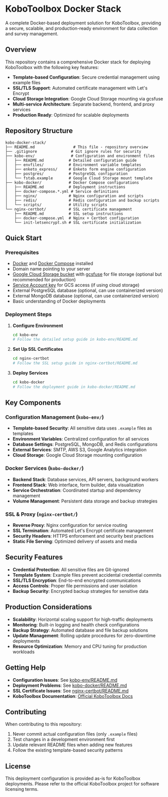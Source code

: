# KoboToolbox Docker Stack

A complete Docker-based deployment solution for KoboToolbox, providing a secure, scalable, and production-ready environment for data collection and survey management.

## Overview

This repository contains a comprehensive Docker stack for deploying KoboToolbox with the following key features:

- **Template-based Configuration**: Secure credential management using example files
- **SSL/TLS Support**: Automated certificate management with Let's Encrypt
- **Cloud Storage Integration**: Google Cloud Storage mounting via gcsfuse
- **Multi-service Architecture**: Separate backend, frontend, and proxy services
- **Production Ready**: Optimized for scalable deployments

## Repository Structure

```
kobo-docker-stack/
├── README.md                 # This file - repository overview
├── .gitignore               # Git ignore rules for security
├── kobo-env/                # Configuration and environment files
│   ├── README.md           # Detailed configuration guide
│   ├── envfiles/           # Environment variable templates
│   ├── enketo_express/     # Enketo form engine configuration
│   ├── postgres/           # PostgreSQL configuration
│   └── fstab.example       # Google Cloud Storage mount template
├── kobo-docker/            # Docker Compose configurations
│   ├── README.md           # Deployment instructions
│   ├── docker-compose.*.yml # Service definitions
│   ├── nginx/              # Nginx configuration and scripts
│   ├── redis/              # Redis configuration and backup scripts
│   └── scripts/            # Utility scripts
└── nginx-certbot/          # SSL certificate management
    ├── README.md           # SSL setup instructions
    ├── docker-compose.yml  # Nginx + Certbot configuration
    └── init-letsencrypt.sh # SSL certificate initialization
```

## Quick Start

### Prerequisites

- [Docker](https://docs.docker.com/get-docker/) and [Docker Compose](https://docs.docker.com/compose/install/) installed
- Domain name pointing to your server
- [Google Cloud Storage bucket](https://cloud.google.com/storage/docs/creating-buckets) with [gcsfuse](https://github.com/GoogleCloudPlatform/gcsfuse) for file storage (optional but recommended for production)
- [Service Account key](https://cloud.google.com/iam/docs/creating-managing-service-account-keys) for GCS access (if using cloud storage)
- External PostgreSQL database (optional, can use containerized version)
- External MongoDB database (optional, can use containerized version)
- Basic understanding of Docker deployments

### Deployment Steps

1. **Configure Environment**
   ```bash
   cd kobo-env
   # Follow the detailed setup guide in kobo-env/README.md
   ```

2. **Set Up SSL Certificates**
   ```bash
   cd nginx-certbot
   # Follow the SSL setup guide in nginx-certbot/README.md
   ```

3. **Deploy Services**
   ```bash
   cd kobo-docker
   # Follow the deployment guide in kobo-docker/README.md
   ```

## Key Components

### Configuration Management (`kobo-env/`)

- **Template-based Security**: All sensitive data uses `.example` files as templates
- **Environment Variables**: Centralized configuration for all services
- **Database Settings**: PostgreSQL, MongoDB, and Redis configurations
- **External Services**: SMTP, AWS S3, Google Analytics integration
- **Cloud Storage**: Google Cloud Storage mounting configuration

### Docker Services (`kobo-docker/`)

- **Backend Stack**: Database services, API servers, background workers
- **Frontend Stack**: Web interface, form builder, data visualization
- **Service Orchestration**: Coordinated startup and dependency management
- **Volume Management**: Persistent data storage and backup strategies

### SSL & Proxy (`nginx-certbot/`)

- **Reverse Proxy**: Nginx configuration for service routing
- **SSL Termination**: Automated Let's Encrypt certificate management
- **Security Headers**: HTTPS enforcement and security best practices
- **Static File Serving**: Optimized delivery of assets and media

## Security Features

- **Credential Protection**: All sensitive files are Git-ignored
- **Template System**: Example files prevent accidental credential commits
- **SSL/TLS Encryption**: End-to-end encrypted communications
- **Access Controls**: Proper file permissions and user isolation
- **Backup Security**: Encrypted backup strategies for sensitive data

## Production Considerations

- **Scalability**: Horizontal scaling support for high-traffic deployments
- **Monitoring**: Built-in logging and health check configurations
- **Backup Strategy**: Automated database and file backup solutions
- **Update Management**: Rolling update procedures for zero-downtime deployments
- **Resource Optimization**: Memory and CPU tuning for production workloads

## Getting Help

- **Configuration Issues**: See [kobo-env/README.md](kobo-env/README.md)
- **Deployment Problems**: See [kobo-docker/README.md](kobo-docker/README.md)
- **SSL Certificate Issues**: See [nginx-certbot/README.md](nginx-certbot/README.md)
- **KoboToolbox Documentation**: [Official KoboToolbox Docs](https://support.kobotoolbox.org/)

## Contributing

When contributing to this repository:

1. Never commit actual configuration files (only `.example` files)
2. Test changes in a development environment first
3. Update relevant README files when adding new features
4. Follow the existing template-based security patterns

## License

This deployment configuration is provided as-is for KoboToolbox deployments. Please refer to the official KoboToolbox project for software licensing terms.